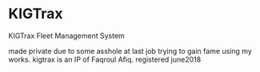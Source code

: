 # KIGTrax
KIGTrax Fleet Management System

made private due to some asshole at last job trying to gain fame using my works. 
kigtrax is an IP of Faqroul Afiq. registered june2018
